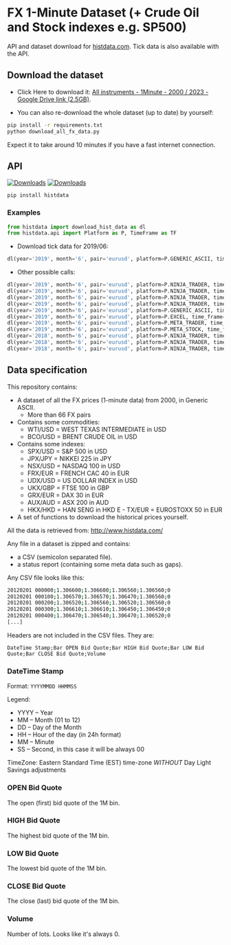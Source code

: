# FX 1-Minute Dataset (+ Crude Oil and Stock indexes e.g. SP500)

API and dataset download for [histdata.com](http://histdata.com). Tick data is also available with the API.

## Download the dataset

- Click Here to download it: [All instruments - 1Minute - 2000 / 2023 - Google Drive link (2.5GB)](https://drive.google.com/drive/folders/1IG_5SM3SLsxVeaDJlmL2qskex5EsTwjG?usp=sharing).

- You can also re-download the whole dataset (up to date) by yourself:

```bash
pip install -r requirements.txt
python download_all_fx_data.py
```

Expect it to take around 10 minutes if you have a fast internet connection.


## API

[![Downloads](https://pepy.tech/badge/histdata)](https://pepy.tech/project/histdata)
[![Downloads](https://pepy.tech/badge/histdata/month)](https://pepy.tech/project/histdata/month)

```
pip install histdata
```

### Examples

```python
from histdata import download_hist_data as dl
from histdata.api import Platform as P, TimeFrame as TF
```

- Download tick data for 2019/06:

```python
dl(year='2019', month='6', pair='eurusd', platform=P.GENERIC_ASCII, time_frame=TF.TICK_DATA)
```

- Other possible calls:

```python
dl(year='2019', month='6', pair='eurusd', platform=P.NINJA_TRADER, time_frame=TF.TICK_DATA_LAST)
dl(year='2019', month='6', pair='eurusd', platform=P.NINJA_TRADER, time_frame=TF.TICK_DATA_ASK)
dl(year='2019', month='6', pair='eurusd', platform=P.NINJA_TRADER, time_frame=TF.TICK_DATA_BID)
dl(year='2019', month='6', pair='eurusd', platform=P.NINJA_TRADER, time_frame=TF.ONE_MINUTE)
dl(year='2019', month='6', pair='eurusd', platform=P.GENERIC_ASCII, time_frame=TF.TICK_DATA)
dl(year='2019', month='6', pair='eurusd', platform=P.EXCEL, time_frame=TF.ONE_MINUTE)
dl(year='2019', month='6', pair='eurusd', platform=P.META_TRADER, time_frame=TF.ONE_MINUTE)
dl(year='2019', month='6', pair='eurusd', platform=P.META_STOCK, time_frame=TF.ONE_MINUTE)
dl(year='2018', month='6', pair='eurusd', platform=P.NINJA_TRADER, time_frame=TF.TICK_DATA_LAST)
dl(year='2018', month='6', pair='eurusd', platform=P.NINJA_TRADER, time_frame=TF.TICK_DATA_ASK)
dl(year='2018', month='6', pair='eurusd', platform=P.NINJA_TRADER, time_frame=TF.TICK_DATA_BID)
```

## Data specification

This repository contains:
- A dataset of all the FX prices (1-minute data) from 2000, in Generic ASCII.
   - More than 66 FX pairs
- Contains some commodities:
   - WTI/USD = WEST TEXAS INTERMEDIATE in USD
   - BCO/USD = BRENT CRUDE OIL in USD
- Contains some indexes:
   - SPX/USD = S&P 500 in USD
   - JPX/JPY = NIKKEI 225 in JPY
   - NSX/USD = NASDAQ 100 in USD
   - FRX/EUR = FRENCH CAC 40 in EUR
   - UDX/USD = US DOLLAR INDEX in USD
   - UKX/GBP = FTSE 100 in GBP
   - GRX/EUR = DAX 30 in EUR
   - AUX/AUD = ASX 200 in AUD
   - HKX/HKD = HAN SENG in HKD
E   - TX/EUR = EUROSTOXX 50 in EUR
- A set of functions to download the historical prices yourself.

All the data is retrieved from: http://www.histdata.com/

Any file in a dataset is zipped and contains: 
- a CSV (semicolon separated file).
- a status report (containing some meta data such as gaps).

Any CSV file looks like this:

```bash
20120201 000000;1.306600;1.306600;1.306560;1.306560;0
20120201 000100;1.306570;1.306570;1.306470;1.306560;0
20120201 000200;1.306520;1.306560;1.306520;1.306560;0
20120201 000300;1.306610;1.306610;1.306450;1.306450;0
20120201 000400;1.306470;1.306540;1.306470;1.306520;0
[...]
```

Headers are not included in the CSV files. They are:

```csv
DateTime Stamp;Bar OPEN Bid Quote;Bar HIGH Bid Quote;Bar LOW Bid Quote;Bar CLOSE Bid Quote;Volume
```

### DateTime Stamp

Format:
`YYYYMMDD HHMMSS`

Legend:
- YYYY – Year
- MM – Month (01 to 12)
- DD – Day of the Month
- HH – Hour of the day (in 24h format)
- MM – Minute
- SS – Second, in this case it will be always 00

TimeZone: Eastern Standard Time (EST) time-zone *WITHOUT* Day Light Savings adjustments

### OPEN Bid Quote

The open (first) bid quote of the 1M bin.

### HIGH Bid Quote

The highest bid quote of the 1M bin.

### LOW Bid Quote

The lowest bid quote of the 1M bin.

### CLOSE Bid Quote

The close (last) bid quote of the 1M bin.

### Volume

Number of lots. Looks like it's always 0.
